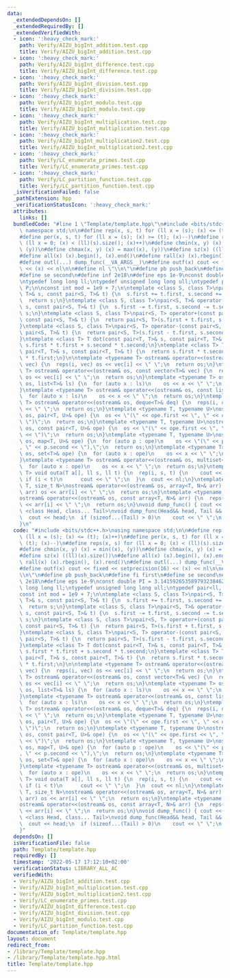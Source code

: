 ```yaml
---
data:
  _extendedDependsOn: []
  _extendedRequiredBy: []
  _extendedVerifiedWith:
  - icon: ':heavy_check_mark:'
    path: Verify/AIZU_bigInt_addition.test.cpp
    title: Verify/AIZU_bigInt_addition.test.cpp
  - icon: ':heavy_check_mark:'
    path: Verify/AIZU_bigInt_difference.test.cpp
    title: Verify/AIZU_bigInt_difference.test.cpp
  - icon: ':heavy_check_mark:'
    path: Verify/AIZU_bigInt_division.test.cpp
    title: Verify/AIZU_bigInt_division.test.cpp
  - icon: ':heavy_check_mark:'
    path: Verify/AIZU_bigInt_modulo.test.cpp
    title: Verify/AIZU_bigInt_modulo.test.cpp
  - icon: ':heavy_check_mark:'
    path: Verify/AIZU_bigInt_multiplication.test.cpp
    title: Verify/AIZU_bigInt_multiplication.test.cpp
  - icon: ':heavy_check_mark:'
    path: Verify/AIZU_bigInt_multiplication2.test.cpp
    title: Verify/AIZU_bigInt_multiplication2.test.cpp
  - icon: ':heavy_check_mark:'
    path: Verify/LC_enumerate_primes.test.cpp
    title: Verify/LC_enumerate_primes.test.cpp
  - icon: ':heavy_check_mark:'
    path: Verify/LC_partition_function.test.cpp
    title: Verify/LC_partition_function.test.cpp
  _isVerificationFailed: false
  _pathExtension: hpp
  _verificationStatusIcon: ':heavy_check_mark:'
  attributes:
    links: []
  bundledCode: "#line 1 \"Template/template.hpp\"\n#include <bits/stdc++.h>\nusing\
    \ namespace std;\n\n#define rep(x, s, t) for (ll x = (s); (x) <= (t); (x)++)\n\
    #define per(x, s, t) for (ll x = (s); (x) >= (t); (x)--)\n#define reps(x, s) for\
    \ (ll x = 0; (x) < (ll)(s).size(); (x)++)\n#define chmin(x, y) (x) = min((x),\
    \ (y))\n#define chmax(x, y) (x) = max((x), (y))\n#define sz(x) ((ll)(x).size())\n\
    #define all(x) (x).begin(), (x).end()\n#define rall(x) (x).rbegin(), (x).rend()\n\
    #define outl(...) dump_func(__VA_ARGS__)\n#define outf(x) cout << fixed << setprecision(16)\
    \ << (x) << nl\n\n#define nl \"\\n\"\n#define pb push_back\n#define fi first\n\
    #define se second\n#define inf 2e18\n#define eps 1e-9\nconst double PI = 3.1415926535897932384626433;\n\
    \ntypedef long long ll;\ntypedef unsigned long long ull;\ntypedef pair<ll, ll>\
    \ P;\n\nconst int mod = 1e9 + 7;\n\ntemplate <class S, class T>\npair<S, T>& operator+=(pair<S,\
    \ T>& s, const pair<S, T>& t) {\n  s.first += t.first, s.second += t.second;\n\
    \  return s;\n}\ntemplate <class S, class T>\npair<S, T>& operator-=(pair<S, T>&\
    \ s, const pair<S, T>& t) {\n  s.first -= t.first, s.second -= t.second;\n  return\
    \ s;\n}\ntemplate <class S, class T>\npair<S, T> operator+(const pair<S, T>& s,\
    \ const pair<S, T>& t) {\n  return pair<S, T>(s.first + t.first, s.second + t.second);\n\
    }\ntemplate <class S, class T>\npair<S, T> operator-(const pair<S, T>& s, const\
    \ pair<S, T>& t) {\n  return pair<S, T>(s.first - t.first, s.second - t.second);\n\
    }\ntemplate <class T> T dot(const pair<T, T>& s, const pair<T, T>& t) {\n  return\
    \ s.first * t.first + s.second * t.second;\n}\ntemplate <class T> T cross(const\
    \ pair<T, T>& s, const pair<T, T>& t) {\n  return s.first * t.second - s.second\
    \ * t.first;\n}\n\ntemplate <typename T> ostream& operator<<(ostream& os, vector<T>&\
    \ vec) {\n  reps(i, vec) os << vec[i] << \" \";\n  return os;\n}\ntemplate <typename\
    \ T> ostream& operator<<(ostream& os, const vector<T>& vec) {\n  reps(i, vec)\
    \ os << vec[i] << \" \";\n  return os;\n}\ntemplate <typename T> ostream& operator<<(ostream&\
    \ os, list<T>& ls) {\n  for (auto x : ls)\n    os << x << \" \";\n  return os;\n\
    }\ntemplate <typename T> ostream& operator<<(ostream& os, const list<T>& ls) {\n\
    \  for (auto x : ls)\n    os << x << \" \";\n  return os;\n}\ntemplate <typename\
    \ T> ostream& operator<<(ostream& os, deque<T>& deq) {\n  reps(i, deq) os << deq[i]\
    \ << \" \";\n  return os;\n}\ntemplate <typename T, typename U>\nostream& operator<<(ostream&\
    \ os, pair<T, U>& ope) {\n  os << \"(\" << ope.first << \", \" << ope.second <<\
    \ \")\";\n  return os;\n}\ntemplate <typename T, typename U>\nostream& operator<<(ostream&\
    \ os, const pair<T, U>& ope) {\n  os << \"(\" << ope.first << \", \" << ope.second\
    \ << \")\";\n  return os;\n}\ntemplate <typename T, typename U>\nostream& operator<<(ostream&\
    \ os, map<T, U>& ope) {\n  for (auto p : ope)\n    os << \"(\" << p.first << \"\
    , \" << p.second << \"),\";\n  return os;\n}\ntemplate <typename T> ostream& operator<<(ostream&\
    \ os, set<T>& ope) {\n  for (auto x : ope)\n    os << x << \" \";\n  return os;\n\
    }\ntemplate <typename T> ostream& operator<<(ostream& os, multiset<T>& ope) {\n\
    \  for (auto x : ope)\n    os << x << \" \";\n  return os;\n}\ntemplate <typename\
    \ T> void outa(T a[], ll s, ll t) {\n  rep(i, s, t) {\n    cout << a[i];\n   \
    \ if (i < t)\n      cout << \" \";\n  }\n  cout << nl;\n}\ntemplate <typename\
    \ T, size_t N>\nostream& operator<<(ostream& os, array<T, N>& arr) {\n  reps(i,\
    \ arr) os << arr[i] << \" \";\n  return os;\n}\ntemplate <typename T, size_t N>\n\
    ostream& operator<<(ostream& os, const array<T, N>& arr) {\n  reps(i, arr) os\
    \ << arr[i] << \" \";\n  return os;\n}\nvoid dump_func() { cout << nl; }\ntemplate\
    \ <class Head, class... Tail>\nvoid dump_func(Head&& head, Tail &&...tail) {\n\
    \  cout << head;\n  if (sizeof...(Tail) > 0)\n    cout << \" \";\n  dump_func(std::move(tail)...);\n\
    }\n"
  code: "#include <bits/stdc++.h>\nusing namespace std;\n\n#define rep(x, s, t) for\
    \ (ll x = (s); (x) <= (t); (x)++)\n#define per(x, s, t) for (ll x = (s); (x) >=\
    \ (t); (x)--)\n#define reps(x, s) for (ll x = 0; (x) < (ll)(s).size(); (x)++)\n\
    #define chmin(x, y) (x) = min((x), (y))\n#define chmax(x, y) (x) = max((x), (y))\n\
    #define sz(x) ((ll)(x).size())\n#define all(x) (x).begin(), (x).end()\n#define\
    \ rall(x) (x).rbegin(), (x).rend()\n#define outl(...) dump_func(__VA_ARGS__)\n\
    #define outf(x) cout << fixed << setprecision(16) << (x) << nl\n\n#define nl \"\
    \\n\"\n#define pb push_back\n#define fi first\n#define se second\n#define inf\
    \ 2e18\n#define eps 1e-9\nconst double PI = 3.1415926535897932384626433;\n\ntypedef\
    \ long long ll;\ntypedef unsigned long long ull;\ntypedef pair<ll, ll> P;\n\n\
    const int mod = 1e9 + 7;\n\ntemplate <class S, class T>\npair<S, T>& operator+=(pair<S,\
    \ T>& s, const pair<S, T>& t) {\n  s.first += t.first, s.second += t.second;\n\
    \  return s;\n}\ntemplate <class S, class T>\npair<S, T>& operator-=(pair<S, T>&\
    \ s, const pair<S, T>& t) {\n  s.first -= t.first, s.second -= t.second;\n  return\
    \ s;\n}\ntemplate <class S, class T>\npair<S, T> operator+(const pair<S, T>& s,\
    \ const pair<S, T>& t) {\n  return pair<S, T>(s.first + t.first, s.second + t.second);\n\
    }\ntemplate <class S, class T>\npair<S, T> operator-(const pair<S, T>& s, const\
    \ pair<S, T>& t) {\n  return pair<S, T>(s.first - t.first, s.second - t.second);\n\
    }\ntemplate <class T> T dot(const pair<T, T>& s, const pair<T, T>& t) {\n  return\
    \ s.first * t.first + s.second * t.second;\n}\ntemplate <class T> T cross(const\
    \ pair<T, T>& s, const pair<T, T>& t) {\n  return s.first * t.second - s.second\
    \ * t.first;\n}\n\ntemplate <typename T> ostream& operator<<(ostream& os, vector<T>&\
    \ vec) {\n  reps(i, vec) os << vec[i] << \" \";\n  return os;\n}\ntemplate <typename\
    \ T> ostream& operator<<(ostream& os, const vector<T>& vec) {\n  reps(i, vec)\
    \ os << vec[i] << \" \";\n  return os;\n}\ntemplate <typename T> ostream& operator<<(ostream&\
    \ os, list<T>& ls) {\n  for (auto x : ls)\n    os << x << \" \";\n  return os;\n\
    }\ntemplate <typename T> ostream& operator<<(ostream& os, const list<T>& ls) {\n\
    \  for (auto x : ls)\n    os << x << \" \";\n  return os;\n}\ntemplate <typename\
    \ T> ostream& operator<<(ostream& os, deque<T>& deq) {\n  reps(i, deq) os << deq[i]\
    \ << \" \";\n  return os;\n}\ntemplate <typename T, typename U>\nostream& operator<<(ostream&\
    \ os, pair<T, U>& ope) {\n  os << \"(\" << ope.first << \", \" << ope.second <<\
    \ \")\";\n  return os;\n}\ntemplate <typename T, typename U>\nostream& operator<<(ostream&\
    \ os, const pair<T, U>& ope) {\n  os << \"(\" << ope.first << \", \" << ope.second\
    \ << \")\";\n  return os;\n}\ntemplate <typename T, typename U>\nostream& operator<<(ostream&\
    \ os, map<T, U>& ope) {\n  for (auto p : ope)\n    os << \"(\" << p.first << \"\
    , \" << p.second << \"),\";\n  return os;\n}\ntemplate <typename T> ostream& operator<<(ostream&\
    \ os, set<T>& ope) {\n  for (auto x : ope)\n    os << x << \" \";\n  return os;\n\
    }\ntemplate <typename T> ostream& operator<<(ostream& os, multiset<T>& ope) {\n\
    \  for (auto x : ope)\n    os << x << \" \";\n  return os;\n}\ntemplate <typename\
    \ T> void outa(T a[], ll s, ll t) {\n  rep(i, s, t) {\n    cout << a[i];\n   \
    \ if (i < t)\n      cout << \" \";\n  }\n  cout << nl;\n}\ntemplate <typename\
    \ T, size_t N>\nostream& operator<<(ostream& os, array<T, N>& arr) {\n  reps(i,\
    \ arr) os << arr[i] << \" \";\n  return os;\n}\ntemplate <typename T, size_t N>\n\
    ostream& operator<<(ostream& os, const array<T, N>& arr) {\n  reps(i, arr) os\
    \ << arr[i] << \" \";\n  return os;\n}\nvoid dump_func() { cout << nl; }\ntemplate\
    \ <class Head, class... Tail>\nvoid dump_func(Head&& head, Tail &&...tail) {\n\
    \  cout << head;\n  if (sizeof...(Tail) > 0)\n    cout << \" \";\n  dump_func(std::move(tail)...);\n\
    }"
  dependsOn: []
  isVerificationFile: false
  path: Template/template.hpp
  requiredBy: []
  timestamp: '2022-05-17 17:12:10+02:00'
  verificationStatus: LIBRARY_ALL_AC
  verifiedWith:
  - Verify/AIZU_bigInt_addition.test.cpp
  - Verify/AIZU_bigInt_multiplication.test.cpp
  - Verify/AIZU_bigInt_multiplication2.test.cpp
  - Verify/LC_enumerate_primes.test.cpp
  - Verify/AIZU_bigInt_difference.test.cpp
  - Verify/AIZU_bigInt_division.test.cpp
  - Verify/AIZU_bigInt_modulo.test.cpp
  - Verify/LC_partition_function.test.cpp
documentation_of: Template/template.hpp
layout: document
redirect_from:
- /library/Template/template.hpp
- /library/Template/template.hpp.html
title: Template/template.hpp
---
```

